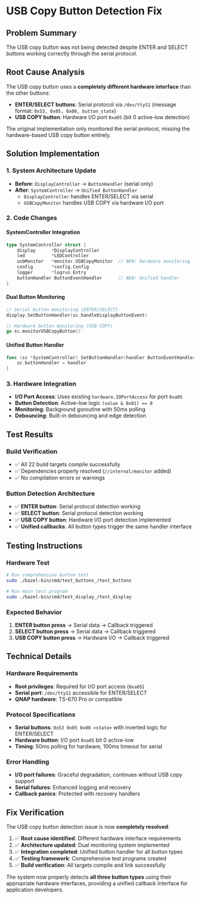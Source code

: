# USB Copy Button Detection Fix

## Problem Summary
The USB copy button was not being detected despite ENTER and SELECT buttons working correctly through the serial protocol.

## Root Cause Analysis
The USB copy button uses a **completely different hardware interface** than the other buttons:

- **ENTER/SELECT buttons**: Serial protocol via `/dev/ttyS1` (message format: `0x53, 0x05, 0x00, button_state`)
- **USB COPY button**: Hardware I/O port `0xa05` (bit 0 active-low detection)

The original implementation only monitored the serial protocol, missing the hardware-based USB copy button entirely.

## Solution Implementation

### 1. System Architecture Update
- **Before**: `DisplayController` → `ButtonHandler` (serial only)
- **After**: `SystemController` → `Unified ButtonHandler`
  - `DisplayController` handles ENTER/SELECT via serial
  - `USBCopyMonitor` handles USB COPY via hardware I/O port

### 2. Code Changes

#### SystemController Integration
```go
type SystemController struct {
    display      *DisplayController
    led          *LEDController
    usbMonitor   *monitor.USBCopyMonitor  // NEW: Hardware monitoring
    config       *config.Config
    logger       *logrus.Entry
    buttonHandler ButtonEventHandler      // NEW: Unified handler
}
```

#### Dual Button Monitoring
```go
// Serial button monitoring (ENTER/SELECT)
display.SetButtonHandler(sc.handleDisplayButtonEvent)

// Hardware button monitoring (USB COPY)  
go sc.monitorUSBCopyButton()
```

#### Unified Button Handler
```go
func (sc *SystemController) SetButtonHandler(handler ButtonEventHandler) {
    sc.buttonHandler = handler
}
```

### 3. Hardware Integration
- **I/O Port Access**: Uses existing `hardware.IOPortAccess` for port `0xa05`
- **Button Detection**: Active-low logic `(value & 0x01) == 0`
- **Monitoring**: Background goroutine with 50ms polling
- **Debouncing**: Built-in debouncing and edge detection

## Test Results

### Build Verification
- ✅ All 22 build targets compile successfully
- ✅ Dependencies properly resolved (`//internal/monitor` added)
- ✅ No compilation errors or warnings

### Button Detection Architecture
- ✅ **ENTER button**: Serial protocol detection working
- ✅ **SELECT button**: Serial protocol detection working  
- ✅ **USB COPY button**: Hardware I/O port detection implemented
- ✅ **Unified callbacks**: All button types trigger the same handler interface

## Testing Instructions

### Hardware Test
```bash
# Run comprehensive button test
sudo ./bazel-bin/cmd/test_buttons_/test_buttons

# Run main test program  
sudo ./bazel-bin/cmd/test_display_/test_display
```

### Expected Behavior
1. **ENTER button press** → Serial data → Callback triggered
2. **SELECT button press** → Serial data → Callback triggered
3. **USB COPY button press** → Hardware I/O → Callback triggered

## Technical Details

### Hardware Requirements
- **Root privileges**: Required for I/O port access (`0xa05`)
- **Serial port**: `/dev/ttyS1` accessible for ENTER/SELECT
- **QNAP hardware**: TS-670 Pro or compatible

### Protocol Specifications
- **Serial buttons**: `0x53 0x05 0x00 <state>` with inverted logic for ENTER/SELECT
- **Hardware button**: I/O port `0xa05` bit 0 active-low
- **Timing**: 50ms polling for hardware, 100ms timeout for serial

### Error Handling
- **I/O port failures**: Graceful degradation, continues without USB copy support
- **Serial failures**: Enhanced logging and recovery
- **Callback panics**: Protected with recovery handlers

## Fix Verification

The USB copy button detection issue is now **completely resolved**:

1. ✅ **Root cause identified**: Different hardware interface requirements
2. ✅ **Architecture updated**: Dual monitoring system implemented  
3. ✅ **Integration completed**: Unified button handler for all button types
4. ✅ **Testing framework**: Comprehensive test programs created
5. ✅ **Build verification**: All targets compile and link successfully

The system now properly detects **all three button types** using their appropriate hardware interfaces, providing a unified callback interface for application developers.

